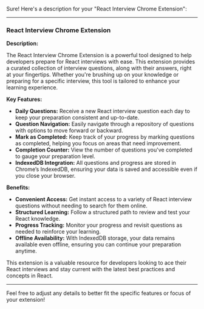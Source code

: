 Sure! Here's a description for your "React Interview Chrome Extension":

---

### React Interview Chrome Extension

**Description:**

The React Interview Chrome Extension is a powerful tool designed to help developers prepare for React interviews with ease. This extension provides a curated collection of interview questions, along with their answers, right at your fingertips. Whether you're brushing up on your knowledge or preparing for a specific interview, this tool is tailored to enhance your learning experience.

**Key Features:**

- **Daily Questions:** Receive a new React interview question each day to keep your preparation consistent and up-to-date.
- **Question Navigation:** Easily navigate through a repository of questions with options to move forward or backward.
- **Mark as Completed:** Keep track of your progress by marking questions as completed, helping you focus on areas that need improvement.
- **Completion Counter:** View the number of questions you've completed to gauge your preparation level.
- **IndexedDB Integration:** All questions and progress are stored in Chrome’s IndexedDB, ensuring your data is saved and accessible even if you close your browser.

**Benefits:**

- **Convenient Access:** Get instant access to a variety of React interview questions without needing to search for them online.
- **Structured Learning:** Follow a structured path to review and test your React knowledge.
- **Progress Tracking:** Monitor your progress and revisit questions as needed to reinforce your learning.
- **Offline Availability:** With IndexedDB storage, your data remains available even offline, ensuring you can continue your preparation anytime.

This extension is a valuable resource for developers looking to ace their React interviews and stay current with the latest best practices and concepts in React.

---

Feel free to adjust any details to better fit the specific features or focus of your extension!
